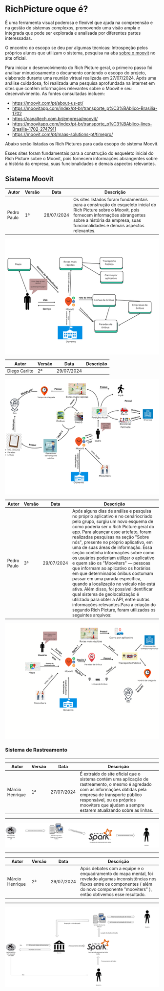 # RichPicture oque é?

É uma ferramenta visual poderosa e flexível que ajuda na compreensão e na gestão de sistemas complexos, promovendo uma visão ampla e integrada que pode ser explorada e analisada por diferentes partes interessadas.

O encontro do escopo se deu por algumas técnicas: Introspeção pelos próprios alunos que utilizam o sistema, pesquisa na aba [sobre o moovit](https://moovit.com/pt/about-us-pt/) no site oficial.

Para iniciar o desenvolvimento do Rich Picture geral, o primeiro passo foi
analisar minuciosamente o documento contendo o escopo do projeto, elaborado
durante uma reunião virtual realizada em 27/07/2024. Após uma análise cuidadosa,
foi realizada uma pesquisa aprofundada na internet em sites que contêm informações
relevantes sobre o Moovit e seu desenvolvimento. As fontes consultadas incluem:

* https://moovit.com/pt/about-us-pt/
* https://moovitapp.com/index/pt-br/transporte_p%C3%BAblico-Brasilia-1702
* https://canaltech.com.br/empresa/moovit/
* https://moovitapp.com/index/pt-br/transporte_p%C3%BAblico-lines-Brasilia-1702-2747911
* https://moovit.com/pt/maas-solutions-pt/timepro/

Abaixo serão listadas os Rich Pictures para cada escopo do sistema Moovit.

Esses sites foram fundamentais para a construção do esqueleto inicial do Rich
Picture sobre o Moovit, pois fornecem informações abrangentes sobre a história da
empresa, suas funcionalidades e demais aspectos relevantes.


## Sistema Moovit

|Autor| Versão          |Data| Descrição |
|----|----|---------- |-----|
|Pedro Paulo| 1ª | 28/07/2024 |Os sites listados foram fundamentais para a construção do esqueleto inicial do Rich Picture sobre o Moovit, pois fornecem informações abrangentes sobre a história da empresa, suas funcionalidades e demais aspectos relevantes.|

![Primeira Versão](../assets/Rich-picture/RichPicture%20MoovitV1.png)

|Autor| Versão          |Data| Descrição |
|----|----|---------- |-----|
|Diego Carlito| 2ª | 29/07/2024 ||

![Primeira Versão](../assets/Rich-picture/RichPicture%20MoovitV3.png)

|Autor| Versão          |Data| Descrição |
|----|----|---------- |-----|
|Pedro Paulo| 3ª | 29/07/2024 |Após alguns dias de análise e pesquisa no próprio aplicativo e no cenáriocriado pelo grupo, surgiu um novo esquema de como poderia ser o Rich Picture geral do app. Para alcançar esse artefato, foram realizadas pesquisas na seção "Sobre nós", presente no próprio aplicativo, em uma de suas áreas de informação. Essa seção continha informações sobre como os usuários poderiam utilizar o aplicativo e quem são os "Mooviters" — pessoas que informam ao aplicativo os horários em que determinados ônibus costumam passar em uma parada específica, quando a localização no veículo não está ativa. Além disso, foi possível identificar qual sistema de geolocalização é utilizado para obter a API, entre outras informações relevantes.Para a criação do segundo Rich Picture, foram utilizados os seguintes arquivos:|

![Primeira Versão](../assets/Rich-picture/RichPicture%20MoovitV2.png)
### Sistema de Rastreamento
---

|Autor  | Versão          |Data| Descrição |
|-------|-----------------|----|---------- |
|Márcio Henrique| 1ª   |27/07/2024| É extraido do site oficial que o sistema contém uma aplicação de rastreamento, o mesmo é agredado com as informações obtidas pela empresa de transporte público responsável, ou os próprios mooviters que ajudam a sempre estarem atualizando sobre as linhas.|



--- 

![Sistema-de-Rastreamento](../assets/Rich-picture/Sistema-Rastreamento.png)

---

| Autor| Versão          |Data| Descrição |
|------|-----------------|-----|---------- |
|Márcio Henrique| 2ª        |29/07/2024 | Após debates com a equipe e o enquadramento do mapa mental, foi revelado algumas inconsistências nos fluxos   entre os componentes ( além do novo componente "mooviters" ), então obtivemos esse resultado.|

---

![Sistema-de-Rastreamento](../assets/Rich-picture/SistemaRastreamentoV2.png)



